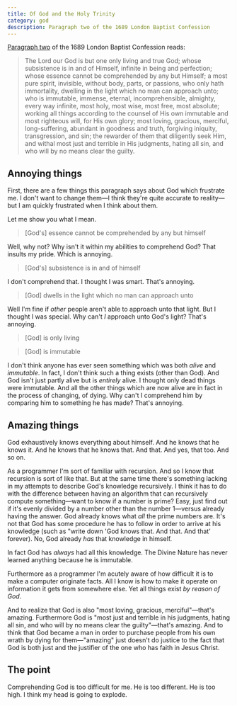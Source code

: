 ```yaml
---
title: Of God and the Holy Trinity
category: god
description: Paragraph two of the 1689 London Baptist Confession
---
```


[Paragraph two](https://www.the1689confession.com/1689/chapter-2) of the 1689
London Baptist Confession reads:

> The Lord our God is but one only living and true God; whose subsistence is in
  and of Himself, infinite in being and perfection; whose essence cannot be
  comprehended by any but Himself; a most pure spirit, invisible, without body,
  parts, or passions, who only hath immortality, dwelling in the light which no
  man can approach unto; who is immutable, immense, eternal, incomprehensible,
  almighty, every way infinite, most holy, most wise, most free, most absolute;
  working all things according to the counsel of His own immutable and most
  righteous will, for His own glory; most loving, gracious, merciful,
  long-suffering, abundant in goodness and truth, forgiving iniquity,
  transgression, and sin; the rewarder of them that diligently seek Him, and
  withal most just and terrible in His judgments, hating all sin, and who will
  by no means clear the guilty.

## Annoying things

First, there are a few things this paragraph says about God which frustrate me.
I don't want to change them&mdash;I think they're quite accurate to
reality&mdash;but I am quickly frustrated when I think about them.

Let me show you what I mean.

> [God's] essence cannot be comprehended by any but himself

Well, why not? Why isn't it within my abilities to comprehend God? That insults
my pride. Which is annoying.

> [God's] subsistence is in and of himself

I don't comprehend that. I thought I was smart. That's annoying.

> [God] dwells in the light which no man can approach unto

Well I'm fine if _other_ people aren't able to approach unto that light. But I
thought I was special. Why can't _I_ approach unto God's light? That's annoying.

> [God] is only living

> [God] is immutable

I don't think anyone has ever seen something which was both _alive_ and
_immutable_. In fact, I don't think such a thing exists (other than God). And
God isn't just partly alive but is _entirely_ alive. I thought only dead things
were immutable. And all the other things which are now alive are in fact in the
process of changing, of dying. Why can't I comprehend him by comparing him to
something he has made? That's annoying.

## Amazing things

God exhaustively knows everything about himself. And he knows that he knows it.
And he knows that he knows that. And that. And yes, that too. And so on.

As a programmer I'm sort of familiar with recursion. And so I know that
recursion is sort of like that. But at the same time there's something lacking
in my attempts to describe God's knowledge recursively. I think it has to do
with the difference between having an algorithm that can recursively compute
something&mdash;want to know if a number is prime? Easy, just find out if it's
evenly divided by a number other than the number 1&mdash;versus already having
the answer. God already knows what _all_ the prime numbers are. It's not that
God has some procedure he has to follow in order to arrive at his knowledge
(such as "write down 'God knows that. And that. And that' forever). No, God
already _has_ that knowledge in himself.

In fact God has _always_ had all this knowledge. The Divine Nature has never
learned anything because he is immutable.

Furthermore as a programmer I'm acutely aware of how difficult it is to make a
computer originate facts. All I know is how to make it operate on information it
gets from somewhere else. Yet all things exist _by reason of God_.

And to realize that God is also "most loving, gracious, merciful"&mdash;that's
amazing. Furthermore God is "most just and terrible in his judgments, hating all
sin, and who will by no means clear the guilty"&mdash;that's amazing. And to
think that God became a man in order to purchase people from his own wrath by
dying for them&mdash;"amazing" just doesn't do justice to the fact that God is
both just and the justifier of the one who has faith in Jesus Christ.

## The point

Comprehending God is too difficult for me. He is too different. He is too high.
I think my head is going to explode.